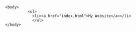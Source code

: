 <!DOCTYPE html>
<html lang="en">
    <head>
        <title>Alain Nshimirimana "Web Authoring Portfolio" </title>
        <meta charset="UTF-8"/>
        <meta name= "author" content="Alain nshimirimana" />
        <link rel="stylesheet" href="_css/format.css" type="text/css"/>
        <link rel="stylesheet" href="_css/layout.css" type="text/css"/>
        <link href="https://fonts.googleapis.com/css?family=Open+Sans&display=swap" rel="stylesheet">
    </head>

    <body>
              <ul>
                <li><a href="index.html">My Website</a></li>
                </ul>
    </body>
</html>

